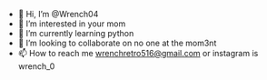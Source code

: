 - 👋 Hi, I’m @Wrench04
- 👀 I’m interested in your mom
- 🌱 I’m currently learning python
- 💞️ I’m looking to collaborate on no one at the mom3nt
- 📫 How to reach me wrenchretro516@gmail.com or instagram is wrench_0

<!---
Wrench04/Wrench04 is a ✨ special ✨ repository because its `README.md` (this file) appears on your GitHub profile.
You can click the Preview link to take a look at your changes.
--->
